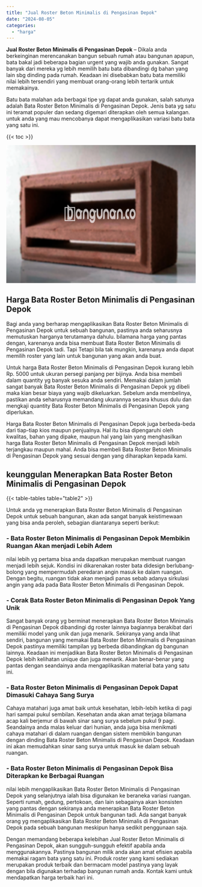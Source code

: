 ```yaml
---
title: "Jual Roster Beton Minimalis di Pengasinan Depok"
date: "2024-08-05"
categories: 
  - "harga"
---
```


**Jual Roster Beton Minimalis di Pengasinan Depok** – Dikala anda berkeinginan merencanakan bangun sebuah rumah atau bangunan apapun, bata bakal jadi beberapa bagian urgent yang wajib anda gunakan. Sangat banyak dari mereka yg lebih memilih batu bata dibandingi dg bahan yang lain sbg dinding pada rumah. Keadaan ini disebabkan batu bata memiliki nilai lebih tersendiri yang membuat orang-orang lebih tertarik untuk memakainya.

Batu bata malahan ada berbagai tipe yg dapat anda gunakan, salah satunya adalah Bata Roster Beton Minimalis di Pengasinan Depok. Jenis bata yg satu ini teramat populer dan sedang digemari diterapkan oleh semua kalangan. untuk anda yang mau mencobanya dapat mengaplikasikan variasi batu bata yang satu ini.

{{< toc >}}

![Jual Roster Beton Minimalis di Pengasinan Depok](/images/bata-roster-minimalis-39.png)

## Harga Bata Roster Beton Minimalis di Pengasinan Depok

Bagi anda yang berharap mengaplikasikan Bata Roster Beton Minimalis di Pengasinan Depok untuk sebuah bangunan, pastinya anda seharusnya memutuskan harganya terutamanya dahulu. bilamana harga yang pantas dengan, karenanya anda bisa membuat Bata Roster Beton Minimalis di Pengasinan Depok tadi. Tapi Tetapi bila tak mungkin, karenanya anda dapat memilih roster yang lain untuk bangunan yang akan anda buat.

Untuk harga Bata Roster Beton Minimalis di Pengasinan Depok kurang lebih Rp. 5000 untuk ukuran persegi panjang per bijinya. Anda bisa membeli dalam quantity yg banyak sesuka anda sendiri. Memakai dalam jumlah sangat banyak Bata Roster Beton Minimalis di Pengasinan Depok yg dibeli maka kian besar biaya yang wajib dikeluarkan. Sebelum anda membelinya, pastikan anda seharusnya memandang ukurannya secara khusus dulu dan mengkaji quantity Bata Roster Beton Minimalis di Pengasinan Depok yang diperlukan.

Harga Bata Roster Beton Minimalis di Pengasinan Depok juga berbeda-beda dari tiap-tiap kios maupun penjualnya. Hal itu bisa dipengaruhi oleh kwalitas, bahan yang dipake, maupun hal yang lain yang menghasilkan harga Bata Roster Beton Minimalis di Pengasinan Depok menjadi lebih terjangkau maupun mahal. Anda bisa membeli Bata Roster Beton Minimalis di Pengasinan Depok yang sesuai dengan yang diharapkan kepada kami.

## keunggulan Menerapkan Bata Roster Beton Minimalis di Pengasinan Depok

{{< table-tables table="table2" >}}

Untuk anda yg menerapkan Bata Roster Beton Minimalis di Pengasinan Depok untuk sebuah bangunan, akan ada sangat banyak keistimewaan yang bisa anda peroleh, sebagian diantaranya seperti berikut:

### \- Bata Roster Beton Minimalis di Pengasinan Depok Membikin Ruangan Akan menjadi Lebih Adem

nilai lebih yg pertama bisa anda dapatkan merupakan membuat ruangan menjadi lebih sejuk. Kondisi ini dikarenakan roster bata didesign berlubang-bolong yang mempermudah peredaran angin masuk ke dalam ruangan. Dengan begitu, ruangan tidak akan menjadi panas sebab adanya sirkulasi angin yang ada pada Bata Roster Beton Minimalis di Pengasinan Depok.

### \- Corak Bata Roster Beton Minimalis di Pengasinan Depok Yang Unik

Sangat banyak orang yg berminat menerapkan Bata Roster Beton Minimalis di Pengasinan Depok dibandingi dg roster lainnya bagiannya berakibat dari memiliki model yang unik dan juga menarik. Sekiranya yang anda lihat sendiri, bangunan yang memakai Bata Roster Beton Minimalis di Pengasinan Depok pastinya memiliki tampilan yg berbeda dibandingkan dg bangunan lainnya. Keadaan ini menjadikan Bata Roster Beton Minimalis di Pengasinan Depok lebih kelihatan unique dan juga menarik. Akan benar-benar yang pantas dengan seandainya anda mengaplikasikan material bata yang satu ini.

### \- Bata Roster Beton Minimalis di Pengasinan Depok Dapat Dimasuki Cahaya Sang Surya

Cahaya matahari juga amat baik untuk kesehatan, lebih-lebih ketika di pagi hari sampai pukul sembilan. Kesehatan anda akan amat terjaga bilamana acap kali berjemur di bawah sinar sang surya sebelum pukul 9 pagi. Seandainya anda malas keluar dari hunian, anda juga bisa menikmati cahaya matahari di dalam ruangan dengan sistem membikin bangunan dengan dinding Bata Roster Beton Minimalis di Pengasinan Depok. Keadaan ini akan memudahkan sinar sang surya untuk masuk ke dalam sebuah ruangan.

### \- Bata Roster Beton Minimalis di Pengasinan Depok Bisa Diterapkan ke Berbagai Ruangan

nilai lebih mengaplikasikan Bata Roster Beton Minimalis di Pengasinan Depok yang selanjutnya ialah bisa digunakan ke beraneka variasi ruangan. Seperti rumah, gedung, pertokoan, dan lain sebagainya akan konsisten yang pantas dengan sekiranya anda menerapkan Bata Roster Beton Minimalis di Pengasinan Depok untuk bangunan tadi. Ada sangat banyak orang yg mengaplikasikan Bata Roster Beton Minimalis di Pengasinan Depok pada sebuah bangunan meskipun hanya sedikit penggunaan saja.

Dengan memandang beberapa kelebihan Jual Roster Beton Minimalis di Pengasinan Depok, akan sungguh-sungguh efektif apabila anda menggunakannya. Pastinya bangunan milik anda akan amat efisien apabila memakai ragam bata yang satu ini. Produk roster yang kami sediakan merupakan produk terbaik dan bermacam model pastinya yang layak dengan bila digunakan terhadap bangunan rumah anda. Kontak kami untuk mendapatkan harga terbaik hari ini.
